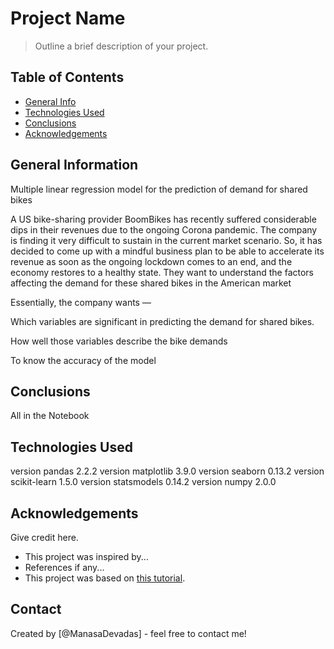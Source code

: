 # Project Name
> Outline a brief description of your project.


## Table of Contents
* [General Info](#general-information)
* [Technologies Used](#technologies-used)
* [Conclusions](#conclusions)
* [Acknowledgements](#acknowledgements)

<!-- You can include any other section that is pertinent to your problem -->

## General Information

Multiple linear regression model for the prediction of demand for shared bikes

A US bike-sharing provider BoomBikes has recently suffered considerable dips in their revenues due to the ongoing Corona pandemic. The company is finding it very difficult to sustain in the current market scenario. So, it has decided to come up with a mindful business plan to be able to accelerate its revenue as soon as the ongoing lockdown comes to an end, and the economy restores to a healthy state. They want to understand the factors affecting the demand for these shared bikes in the American market

Essentially, the company wants —

Which variables are significant in predicting the demand for shared bikes.

How well those variables describe the bike demands

To know the accuracy of the model

## Conclusions
All in the Notebook




## Technologies Used
version pandas 2.2.2
version matplotlib 3.9.0
version seaborn 0.13.2
version scikit-learn 1.5.0
version statsmodels 0.14.2
version numpy 2.0.0

<!-- As the libraries versions keep on changing, it is recommended to mention the version of library used in this project -->

## Acknowledgements
Give credit here.
- This project was inspired by...
- References if any...
- This project was based on [this tutorial](https://www.example.com).


## Contact
Created by [@ManasaDevadas] - feel free to contact me!


<!-- Optional -->
<!-- ## License -->
<!-- This project is open source and available under the [... License](). -->

<!-- You don't have to include all sections - just the one's relevant to your project -->